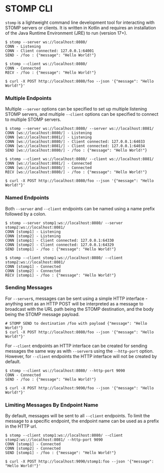 # STOMP CLI

`stomp` is a lightweight command line development tool for interacting with STOMP servers or clients. It is written in
Kotlin and requires an installation of the Java Runtime Environment (JRE) to run (version 17+).

```console
$ stomp --server ws://localhost:8080/
CONN - Listening
CONN - Client connected: 127.0.0.1:64001
SEND - /foo : {"message": "Hello World!"}
```

```console
$ stomp --client ws://localhost:8080/
CONN - Connected
RECV - /foo : {"message": "Hello World!"}
```

```console
$ curl -X POST http://localhost:8080/foo --json '{"message": "Hello World!"}'
```

### Multiple Endpoints

Multiple `--server` options can be specified to set up multiple listening STOMP servers, and multiple `--client` options
can be specified to connect to multiple STOMP servers.

```console
$ stomp --server ws://localhost:8080/ --server ws://localhost:8081/
CONN [ws://localhost:8080/] - Listening
CONN [ws://localhost:8081/] - Listening
CONN [ws://localhost:8080/] - Client connected: 127.0.0.1:64033
CONN [ws://localhost:8081/] - Client connected: 127.0.0.1:64034
SEND [ws://localhost:8080/] - /foo : {"message": "Hello World!"}
```

```console
$ stomp --client ws://localhost:8080/ --client ws://localhost:8081/
CONN [ws://localhost:8081/] - Connected
CONN [ws://localhost:8080/] - Connected
RECV [ws://localhost:8080/] - /foo : {"message": "Hello World!"}
```

```console
$ curl -X POST http://localhost:8080/foo --json '{"message": "Hello World!"}' 
```

### Named Endpoints

Both `--server` and `--client` endpoints can be named using a name prefix followed by a colon.

```console
$ stomp --server stomp1:ws://localhost:8080/ --server stomp2:ws://localhost:8081/
CONN [stomp1] - Listening
CONN [stomp2] - Listening
CONN [stomp1] - Client connected: 127.0.0.1:64330
CONN [stomp2] - Client connected: 127.0.0.1:64329
SEND [stomp1] - /foo : {"message": "Hello World!"}
```

```console
$ stomp --client stomp1:ws://localhost:8080/ --client stomp2:ws://localhost:8081/
CONN [stomp1] - Connected
CONN [stomp2] - Connected
RECV [stomp1] - /foo : {"message": "Hello World!"}
```

### Sending Messages

For `--server`s, messages can be sent using a simple HTTP interface - anything sent as an HTTP POST will be interpreted
as a message to broadcast with the URL path being the STOMP destination, and the body being the STOMP message payload.

```console
# STOMP SEND to destination /foo with payload {"message": "Hello World!"}
$ curl -X POST http://localhost:8080/foo --json '{"message": "Hello World!"}' 
```

For `--client` endpoints an HTTP interface can be created for sending messages the same way as with `--server`s using
the `--http-port` option. However, for `--client` endpoints the HTTP interface will not be created by default.

```console
$ stomp --client ws://localhost:8080/ --http-port 9090
CONN - Connected
SEND - /foo : {"message": "Hello World!"}
```

```console
$ curl -X POST http://localhost:9090/foo --json '{"message": "Hello World!"}' 
```

### Limiting Messages By Endpoint Name

By default, messages will be sent to all `--client` endpoints. To limit the message to a specific endpoint, the
endpoint name can be used as a prefix in the HTTP url.

```console
$ stomp --client stomp1:ws://localhost:8080/ --client stomp2:ws://localhost:8081/ --http-port 9090
CONN [stomp1] - Connected
CONN [stomp2] - Connected
SEND [stomp1] - /foo : {"message": "Hello World!"}
```

```console
$ curl -X POST http://localhost:9090/stomp1:foo --json '{"message": "Hello World!"}' 
```
